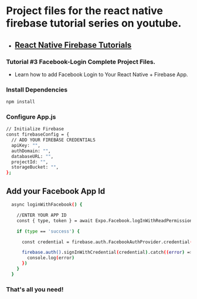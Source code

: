 # Project files for the react native firebase tutorial series on youtube. 

- ## [React Native Firebase Tutorials ](https://www.youtube.com/watch?v=KnwfK807Mgc&t=1s&list=PLy9JCsy2u97m-xWAxGwHZ2vITtj4qBKDm&index=1)



### Tutorial #3 Facebook-Login Complete Project Files.

- Learn how to add Facebook Login to Your React Native + Firebase App.

### Install Dependencies

```sh 
npm install 
```

### Configure App.js
```sh
// Initialize Firebase
const firebaseConfig = {
  // ADD YOUR FIREBASE CREDENTIALS
  apiKey: "",
  authDomain: "",
  databaseURL: "",
  projectId: "",
  storageBucket: "",
};
```

## Add your Facebook App Id
```sh
  async loginWithFacebook() {

    //ENTER YOUR APP ID 
    const { type, token } = await Expo.Facebook.logInWithReadPermissionsAsync('<APP ID>', { permissions: ['public_profile'] })

    if (type == 'success') {

      const credential = firebase.auth.FacebookAuthProvider.credential(token)

      firebase.auth().signInWithCredential(credential).catch((error) => {
        console.log(error)
      })
    }
  }
```


### That's all you need!  
